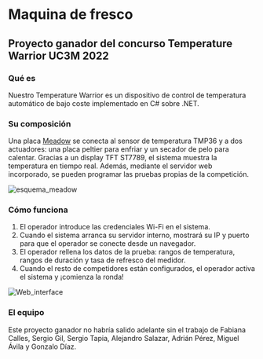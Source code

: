 # Maquina de fresco
## Proyecto ganador del concurso Temperature Warrior UC3M 2022 

### Qué es

Nuestro Temperature Warrior es un dispositivo de control de temperatura automático de bajo coste implementado en C# sobre .NET.

### Su composición

Una placa [Meadow](https://www.wildernesslabs.co/) se conecta al sensor de temperatura TMP36 y a dos actuadores: una placa peltier para enfriar y un secador de pelo para calentar. Gracias a un display TFT ST7789, el sistema muestra la temperatura en tiempo real. Además, mediante el servidor web incorporado, se pueden programar las pruebas propias de la competición.

![esquema_meadow](https://github.com/Jim-Hawkins/Maquina-de-fresco/assets/67739508/bb05909d-a6ec-4e1c-9ec6-47d6f0b7b919)

### Cómo funciona

1. El operador introduce las credenciales Wi-Fi en el sistema.
2. Cuando el sistema arranca su servidor interno, mostrará su IP y puerto para que el operador se conecte desde un navegador.
3. El operador rellena los datos de la prueba: rangos de temperatura, rangos de duración y tasa de refresco del medidor.
4. Cuando el resto de competidores están configurados, el operador activa el sistema y ¡comienza la ronda!

![Web_interface](https://github.com/Jim-Hawkins/Maquina-de-fresco/assets/67739508/0a121e35-88b5-44a6-b1f1-b891c691b4cb)

### El equipo

Este proyecto ganador no habría salido adelante sin el trabajo de Fabiana Calles, Sergio Gil, Sergio Tapia, Alejandro Salazar, Adrián Pérez, Miguel Ávila y Gonzalo Díaz.
